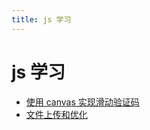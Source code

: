 ```yaml
---
title: js 学习
---
```

# js 学习 

- [使用 canvas 实现滑动验证码](/blog/javascript/js-study/27987.md)    
- [文件上传和优化](/blog/javascript/js-study/29206.md)    
